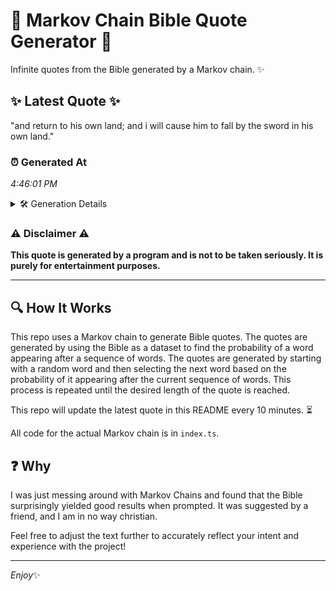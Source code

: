 # 📖 Markov Chain Bible Quote Generator 📖

Infinite quotes from the Bible generated by a Markov chain. ✨

## ✨ Latest Quote ✨
"and return to his own land; and i will cause him to fall by the sword in his own land."

### ⏰ Generated At
*4:46:01 PM*

<details>
    <summary>🛠️ Generation Details</summary>
    <p>
        <strong>🌱 Seed:</strong> and<br>
        <strong>🔄 Iterations:</strong> 19<br>
        <strong>📜 Context History:</strong><br>[ and ]: return<br>[ and, return ]: to<br>[ and, return, to ]: his<br>[ and, return, to, his ]: own<br>[ and, return, to, his, own ]: land;<br>[ and, return, to, his, own, land; ]: and<br>[ return, to, his, own, land;, and ]: i<br>[ to, his, own, land;, and, i ]: will<br>[ his, own, land;, and, i, will ]: cause<br>[ own, land;, and, i, will, cause ]: him<br>[ land;, and, i, will, cause, him ]: to<br>[ and, i, will, cause, him, to ]: fall<br>[ i, will, cause, him, to, fall ]: by<br>[ will, cause, him, to, fall, by ]: the<br>[ cause, him, to, fall, by, the ]: sword<br>[ him, to, fall, by, the, sword ]: in<br>[ to, fall, by, the, sword, in ]: his<br>[ fall, by, the, sword, in, his ]: own<br>[ by, the, sword, in, his, own ]: land.<br>
    </p>
</details>

### ⚠️ Disclaimer ⚠️
**This quote is generated by a program and is not to be taken seriously. It is purely for entertainment purposes.**

---

## 🔍 How It Works

This repo uses a Markov chain to generate Bible quotes. The quotes are generated by using the Bible as a dataset to find the probability of a word appearing after a sequence of words. The quotes are generated by starting with a random word and then selecting the next word based on the probability of it appearing after the current sequence of words. This process is repeated until the desired length of the quote is reached.

This repo will update the latest quote in this README every 10 minutes. ⏳

All code for the actual Markov chain is in `index.ts`.

## ❓ Why

I was just messing around with Markov Chains and found that the Bible surprisingly yielded good results when prompted. 
It was suggested by a friend, and I am in no way christian.

Feel free to adjust the text further to accurately reflect your intent and experience with the project!

---

*Enjoy*✨

